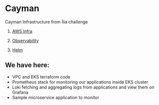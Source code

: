 # Cayman

Cayman Infrastructure from Ília challenge


1. [AWS Infra](https://github.com/danilo-lopes/cayman/tree/main/infra)

2. [Observability](https://github.com/danilo-lopes/cayman/tree/main/observability)

3. [Helm](https://github.com/danilo-lopes/cayman/tree/main/application)

## We have here:

- VPC and EKS terraform code
- Prometheus stack for monitoring our applications inside EKS cluster
- Loki fetching and aggregating logs from applications and view them on Grafana
- Sample microservice application to monitor